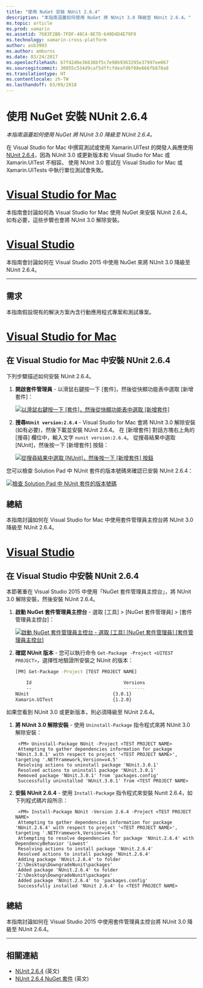 ```yaml
---
title: "使用 NuGet 安裝 NUnit 2.6.4"
description: "本指南涵蓋如何使用 NuGet 將 NUnit 3.0 降級至 NUnit 2.6.4。"
ms.topic: article
ms.prod: xamarin
ms.assetid: 7683F2B8-7FDF-48C4-8E7D-649D4D4E79F0
ms.technology: xamarin-cross-platform
author: asb3993
ms.author: amburns
ms.date: 03/24/2017
ms.openlocfilehash: b7f42d6e36638bf5c7e98b9363295e37997ee067
ms.sourcegitcommit: 30055c534d9caf5dffcfdeafd6f08e666fb870a8
ms.translationtype: HT
ms.contentlocale: zh-TW
ms.lasthandoff: 03/09/2018
---
```

# <a name="installing-nunit-264-using-nuget"></a>使用 NuGet 安裝 NUnit 2.6.4

_本指南涵蓋如何使用 NuGet 將 NUnit 3.0 降級至 NUnit 2.6.4。_

在 Visual Studio for Mac 中撰寫測試或使用 Xamarin.UITest 的開發人員應使用 [NUnit 2.6.4](http://nunit.org/index.php?p=docHome&r=2.6.4)，因為 NUnit 3.0 或更新版本和 Visual Studio for Mac 或 Xamarin.UITest 不相容。 使用 NUnit 3.0 嘗試在 Visual Studio for Mac 或 Xamarin.UITests 中執行單位測試會失敗。

# <a name="visual-studio-for-mactabvsmac"></a>[Visual Studio for Mac](#tab/vsmac)

本指南會討論如何為 Visual Studio for Mac 使用 NuGet 來安裝 NUnit 2.6.4。 如有必要，這些步驟也會將 NUnit 3.0 解除安裝。

# <a name="visual-studiotabvswin"></a>[Visual Studio](#tab/vswin)

本指南會討論如何在 Visual Studio 2015 中使用 NuGet 來將 NUnit 3.0 降級至 NUnit 2.6.4。

-----

## <a name="requirements"></a>需求

本指南假設現有的解決方案內含行動應用程式專案和測試專案。

# <a name="visual-studio-for-mactabvsmac"></a>[Visual Studio for Mac](#tab/vsmac)

## <a name="installing-nunit-264-in-visual-studio-for-mac"></a>在 Visual Studio for Mac 中安裝 NUnit 2.6.4

下列步驟描述如何安裝 NUnit 2.6.4。


1. **開啟套件管理員** - 以滑鼠右鍵按一下 [套件]，然後從快顯功能表中選取 [新增套件]：

    [![](installing-nunit-using-nuget-images/add-packages-xs.png "以滑鼠右鍵按一下 [套件]，然後從快顯功能表中選取 [新增套件]")](installing-nunit-using-nuget-images/add-packages-xs.png#lightbox)
    
1. **搜尋`NUnit version:2.6.4`** - Visual Studio for Mac 會將 NUnit 3.0 解除安裝 (如有必要)，然後下載並安裝 NUnit 2.6.4。 在 [新增套件] 對話方塊右上角的 [搜尋] 欄位中，輸入文字 `nunit version:2.6.4`。 從搜尋結果中選取 [NUnit]，然後按一下 [新增套件] 按鈕：

    [![](installing-nunit-using-nuget-images/nunit-search-xs.png "從搜尋結果中選取 [NUnit]，然後按一下 [新增套件] 按鈕")](installing-nunit-using-nuget-images/nunit-search-xs.png#lightbox)


您可以檢查 Solution Pad 中 NUnit 套件的版本號碼來確認已安裝 NUnit 2.6.4：

[![](installing-nunit-using-nuget-images/nunit-2-6-4-installed.png "檢查 Solution Pad 中 NUnit 套件的版本號碼")](installing-nunit-using-nuget-images/nunit-2-6-4-installed.png#lightbox)

## <a name="summary"></a>總結

本指南討論如何在 Visual Studio for Mac 中使用套件管理員主控台將 NUnit 3.0 降級至 NUnit 2.6.4。


# <a name="visual-studiotabvswin"></a>[Visual Studio](#tab/vswin)

## <a name="installing-nunit-264-in-visual-studio"></a>在 Visual Studio 中安裝 NUnit 2.6.4

本節著重在 Visual Studio 2015 中使用「NuGet 套件管理員主控台」，將 NUnit 3.0 解除安裝，然後安裝 NUnit 2.6.4。


1. **啟動 NuGet 套件管理員主控台** - 選取 [工具] > [NuGet 套件管理員] > [套件管理員主控台]：

    [![](installing-nunit-using-nuget-images/package-manager-console.png "啟動 NuGet 套件管理員主控台 - 選取 [工具]  [NuGet 套件管理員]  [套件管理員主控台]")](installing-nunit-using-nuget-images/package-manager-console.png#lightbox)
    
1. **確認 NUnit 版本** - 您可以執行命令 `Get-Package -Project <UITEST PROJECT>`，選擇性地驗證所安裝之 NUnit 的版本：

    ```bash
    [PM] Get-Package -Project [TEST PROJECT NAME]
    
        Id                                  Versions                                 ProjectName
        --                                  --------                                 -----------
    NUnit                               {3.0.1}                                  [TEST PROJECT NAME]
    Xamarin.UITest                      {1.2.0}                                  [TEST PROJECT NAME]
    ```

如果您看到 NUnit 3.0 或更新版本，則必須降級至 NUnit 2.6.4。

1. **將 NUnit 3.0 解除安裝** - 使用 `Uninstall-Package` 指令程式來將 NUnit 3.0 解除安裝：

        <PM> Uninstall-Package NUnit -Project <TEST PROJECT NAME>
        Attempting to gather dependencies information for package 'NUnit.3.0.1' with respect to project '<TEST PROJECT NAME>', targeting '.NETFramework,Version=v4.5'
        Resolving actions to uninstall package 'NUnit.3.0.1'
        Resolved actions to uninstall package 'NUnit.3.0.1'
        Removed package 'NUnit.3.0.1' from 'packages.config'
        Successfully uninstalled 'NUnit.3.0.1' from <TEST PROJECT NAME>

1. **安裝 NUnit 2.6.4** - 使用 `Install-Package` 指令程式來安裝 Nunit 2.6.4，如下列程式碼片段所示：

        <PM> Install-Package NUnit -Version 2.6.4 -Project <TEST PROJECT NAME>
        Attempting to gather dependencies information for package 'NUnit.2.6.4' with respect to project '<TEST PROJECT NAME>', targeting '.NETFramework,Version=v4.5'
        Attempting to resolve dependencies for package 'NUnit.2.6.4' with DependencyBehavior 'Lowest'
        Resolving actions to install package 'NUnit.2.6.4'
        Resolved actions to install package 'NUnit.2.6.4'
        Adding package 'NUnit.2.6.4' to folder 'Z:\Desktop\DowngradeNunit\packages'
        Added package 'NUnit.2.6.4' to folder 'Z:\Desktop\DowngradeNunit\packages'
        Added package 'NUnit.2.6.4' to 'packages.config'
        Successfully installed 'NUnit 2.6.4' to <TEST PROJECT NAME>
    
## <a name="summary"></a>總結

本指南討論如何在 Visual Studio 2015 中使用套件管理員主控台將 NUnit 3.0 降級至 NUnit 2.6.4。

-----

## <a name="related-links"></a>相關連結

- [NUnit 2.6.4](http://nunit.org/index.php?p=docHome&r=2.6.4) \(英文\)
- [NUnit 2.6.4 NuGet 套件](https://www.nuget.org/packages/NUnit/2.6.4) \(英文\)
